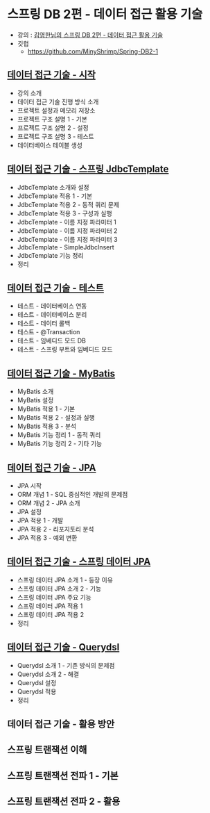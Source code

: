 # 스프링 DB 2편 - 데이터 접근 활용 기술

* 강의 : [김영한님의 스프링 DB 2편 - 데이터 접근 활용 기술](https://www.inflearn.com/course/%EC%8A%A4%ED%94%84%EB%A7%81-db-2/dashboard)
* 깃헙
    * https://github.com/MinyShrimp/Spring-DB2-1

## [데이터 접근 기술 - 시작](강의/0강)

* 강의 소개
* 데이터 접근 기술 진행 방식 소개
* 프로젝트 설정과 메모리 저장소
* 프로젝트 구조 설명 1 - 기본
* 프로젝트 구조 설명 2 - 설정
* 프로젝트 구조 설명 3 - 테스트
* 데이터베이스 테이블 생성

## [데이터 접근 기술 - 스프링 JdbcTemplate](강의/1강)

* JdbcTemplate 소개와 설정
* JdbcTemplate 적용 1 - 기본
* JdbcTemplate 적용 2 - 동적 쿼리 문제
* JdbcTemplate 적용 3 - 구성과 실행
* JdbcTemplate - 이름 지정 파라미터 1
* JdbcTemplate - 이름 지정 파라미터 2
* JdbcTemplate - 이름 지정 파라미터 3
* JdbcTemplate - SimpleJdbcInsert
* JdbcTemplate 기능 정리
* 정리

## [데이터 접근 기술 - 테스트](강의/2강)

* 테스트 - 데이터베이스 연동
* 테스트 - 데이터베이스 분리
* 테스트 - 데이터 롤백
* 테스트 - @Transaction
* 테스트 - 임베디드 모드 DB
* 테스트 - 스프링 부트와 임베디드 모드

## [데이터 접근 기술 - MyBatis](강의/3강)

* MyBatis 소개
* MyBatis 설정
* MyBatis 적용 1 - 기본
* MyBatis 적용 2 - 설정과 실행
* MyBatis 적용 3 - 분석
* MyBatis 기능 정리 1 - 동적 쿼리
* MyBatis 기능 정리 2 - 기타 기능

## [데이터 접근 기술 - JPA](강의/4강)

* JPA 시작
* ORM 개념 1 - SQL 중심적인 개발의 문제점
* ORM 개념 2 - JPA 소개
* JPA 설정
* JPA 적용 1 - 개발
* JPA 적용 2 - 리포지토리 분석
* JPA 적용 3 - 예외 변환

## [데이터 접근 기술 - 스프링 데이터 JPA](강의/5강)

* 스프링 데이터 JPA 소개 1 - 등장 이유
* 스프링 데이터 JPA 소개 2 - 기능
* 스프링 데이터 JPA 주요 기능
* 스프링 데이터 JPA 적용 1
* 스프링 데이터 JPA 적용 2
* 정리

## [데이터 접근 기술 - Querydsl](강의/6강)

* Querydsl 소개 1 - 기존 방식의 문제점
* Querydsl 소개 2 - 해결
* Querydsl 설정
* Querydsl 적용
* 정리

## 데이터 접근 기술 - 활용 방안

## 스프링 트랜잭션 이해

## 스프링 트랜잭션 전파 1 - 기본

## 스프링 트랜잭션 전파 2 - 활용